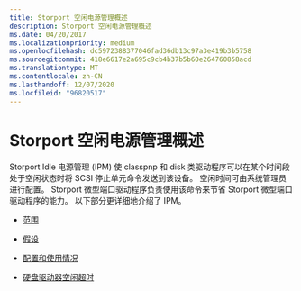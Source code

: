```yaml
---
title: Storport 空闲电源管理概述
description: Storport 空闲电源管理概述
ms.date: 04/20/2017
ms.localizationpriority: medium
ms.openlocfilehash: dc5972388377046fad36db13c97a3e419b3b5758
ms.sourcegitcommit: 418e6617e2a695c9cb4b37b5b60e264760858acd
ms.translationtype: MT
ms.contentlocale: zh-CN
ms.lasthandoff: 12/07/2020
ms.locfileid: "96820517"
---
```

# <a name="storport-idle-power-management-overview"></a>Storport 空闲电源管理概述

Storport Idle 电源管理 (IPM) 使 classpnp 和 disk 类驱动程序可以在某个时间段处于空闲状态时将 SCSI 停止单元命令发送到该设备。 空闲时间可由系统管理员进行配置。 Storport 微型端口驱动程序负责使用该命令来节省 Storport 微型端口驱动程序的能力。 以下部分更详细地介绍了 IPM。

- [范围](ipm-scope.md)

- [假设](ipm-assumptions.md)

- [配置和使用情况](ipm-configuration-and-usage.md)

- [硬盘驱动器空闲超时](ipm-hard-disk-drive-idle-timeout.md)
